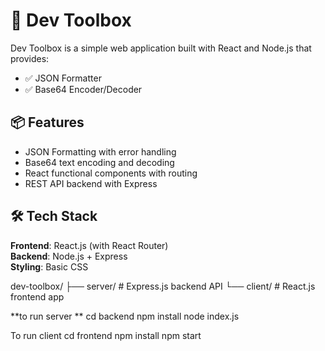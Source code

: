 # 🧰 Dev Toolbox

Dev Toolbox is a simple web application built with React and Node.js that provides:

- ✅ JSON Formatter
- ✅ Base64 Encoder/Decoder
  
## 📦 Features

- JSON Formatting with error handling
- Base64 text encoding and decoding
- React functional components with routing
- REST API backend with Express

## 🛠 Tech Stack

**Frontend**: React.js (with React Router)  
**Backend**: Node.js + Express  
**Styling**: Basic CSS

 dev-toolbox/
├── server/ # Express.js backend API
└── client/ # React.js frontend app

**to run server **
cd backend
npm install
node index.js

To run client
cd frontend
npm install
npm start



